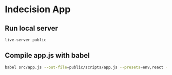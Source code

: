 # Indecision App

## Run local server
```
live-server public
```

## Compile app.js with babel
```bash
babel src/app.js --out-file=public/scripts/app.js --presets=env,react --watch
```